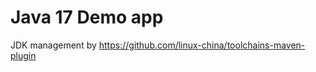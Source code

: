 Java 17 Demo app
================

JDK management by https://github.com/linux-china/toolchains-maven-plugin
